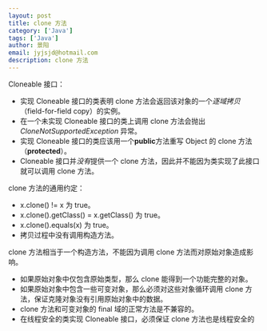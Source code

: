 ```yaml
---
layout: post
title: clone 方法
category: ['Java']
tags: ['Java']
author: 景阳
email: jyjsjd@hotmail.com
description: clone 方法
---
```


Cloneable 接口：
* 实现 Cloneable 接口的类表明 clone 方法会返回该对象的一个*逐域拷贝*（field-for-field copy）的实例。
* 在一个未实现 Cloneable 接口的类上调用 clone 方法会抛出 *CloneNotSupportedException* 异常。
* 实现 Cloneable 接口的类应该用一个**public**方法重写 Object 的 clone 方法（**protected**）。
* Cloneable 接口并*没有*提供一个 clone 方法，因此并不能因为类实现了此接口就可以调用 clone 方法。

clone 方法的通用约定：
* x.clone() != x 为 true。
* x.clone().getClass() = x.getClass() 为 true。
* x.clone().equals(x) 为 true。
* 拷贝过程中没有调用构造方法。

clone 方法相当于一个构造方法，不能因为调用 clone 方法而对原始对象造成影响。
* 如果原始对象中仅包含原始类型，那么 clone 能得到一个功能完整的对象。
* 如果原始对象中包含一些可变对象，那么必须对这些对象循环调用 clone 方法，保证克隆对象没有引用原始对象中的数据。
* clone 方法和可变对象的 final 域的正常方法是不兼容的。
* 在线程安全的类实现 Cloneable 接口，必须保证 clone 方法也是线程安全的

